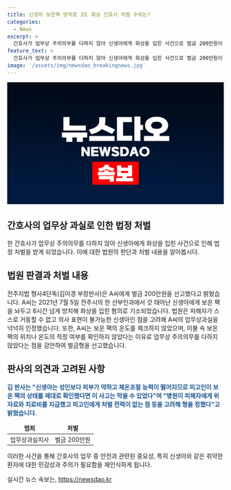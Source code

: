 ```yaml
---
title: 신생아 보온팩 방치로 3도 화상 간호사 처벌 수위는?
categories:
  - News
excerpt: >
  간호사가 업무상 주의의무를 다하지 않아 신생아에게 화상을 입힌 사건으로 벌금 200만원이 선고되었다. 전주지법 형사4단독은 A씨가 2021년 7월 5일 산부인과에서 신생아의 다리에 보온 팩을 방치해 화상을 입힌 혐의로 기소됐다고 밝혔다. 재판부는 A씨의 업무상과실을 인정하며, 신생아의 피부가 약하고 체온조절 능력이 떨어지므로 피고인이 보온 팩의 상태를 확인했다면 이 사고는 막을 수 있었다고 판시했다.
feature_text: >
  간호사가 업무상 주의의무를 다하지 않아 신생아에게 화상을 입힌 사건으로 벌금 200만원이 선고되었다. 전주지법 형사4단독은 A씨가 2021년 7월 5일 산부인과에서 신생아의 다리에 보온 팩을 방치해 화상을 입힌 혐의로 기소됐다고 밝혔다. 재판부는 A씨의 업무상과실을 인정하며, 신생아의 피부가 약하고 체온조절 능력이 떨어지므로 피고인이 보온 팩의 상태를 확인했다면 이 사고는 막을 수 있었다고 판시했다.
image: '/assets/img/newsdao_breakingnews.jpg'
---
```


<p><img src="/assets/img/newsdao_breakingnews.jpg" alt="implanttips 속보" /></p>

<h2 data-ke-size="size26">간호사의 업무상 과실로 인한 법정 처벌</h2>

<p data-ke-size="size16">한 간호사가 업무상 주의의무를 다하지 않아 신생아에게 화상을 입힌 사건으로 인해 법정 처벌을 받게 되었습니다. 이에 대한 법원의 판단과 처벌 내용을 알아봅시다.</p>

<h2 data-ke-size="size24">법원 판결과 처벌 내용</h2>

<p data-ke-size="size16">전주지법 형사4단독(김미경 부장판사)은 A씨에게 벌금 200만원을 선고했다고 밝혔습니다. A씨는 2021년 7월 5일 전주시의 한 산부인과에서 갓 태어난 신생아에게 보온 팩을 놔두고 6시간 넘게 방치해 화상을 입힌 혐의로 기소되었습니다. 법원은 피해자가 스스로 거동할 수 없고 의사 표현이 불가능한 신생아인 점을 고려해 A씨의 업무상과실을 넉넉히 인정했습니다. 또한, A씨는 보온 팩의 온도를 체크하지 않았으며, 이불 속 보온 팩의 위치나 온도의 적정 여부를 확인하지 않았다는 이유로 업무상 주의의무를 다하지 않았다는 점을 감안하여 벌금형을 선고했습니다.</p>

<h2 data-ke-size="size24">판사의 의견과 고려된 사항</h2>

<p data-ke-size="size16"><b><span style="color: #1a5490;">김 판사는 "신생아는 성인보다 피부가 약하고 체온조절 능력이 떨어지므로 피고인이 보온 팩의 상태를 제대로 확인했다면 이 사고는 막을 수 있었다"며 "병원이 피해자에게 위자료와 치료비를 지급했고 피고인에게 처벌 전력이 없는 점 등을 고려해 형을 정했다"고 밝혔습니다.</span></b></p>

<table>
<thead>
<tr>
<td style="text-align: center; height: 17px;"><b>범죄</b></td>
<td style="text-align: center; height: 17px;"><b>처벌</b></td>
</tr>
</thead>
<tbody>
<tr>
<td style="text-align: center; height: 17px;">업무상과실치사</td>
<td style="text-align: center; height: 17px;">벌금 200만원</td>
</tr>
</tbody>
</table>

<p data-ke-size="size16">이러한 사건을 통해 간호사의 업무 중 안전과 관련된 중요성, 특히 신생아와 같은 취약한 환자에 대한 민감성과 주의가 필요함을 재인식하게 됩니다.</p>
실시간 뉴스 속보는, <a href="https://newsdao.kr" rel="dofollow">https://newsdao.kr</a>


